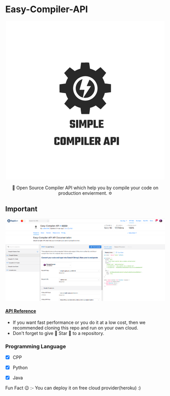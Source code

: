 # Easy-Compiler-API
<p align="center">
  <img src="https://github.com/codewithvk/Easy-Compiler-API/blob/master/assets/Simple%20Compiler%20API.png" />
  <p align="center">🚀  Open Source Compiler API which help you by compile your code on production envierment. ✡️ </p>
</p>


## Important

<p align="center">
  <img src="https://github.com/codewithvk/Easy-Compiler-API/blob/master/assets/Rapid.png" />
</p>

  
#### [API Reference](https://rapidapi.com/codewithvk/api/easy-compiler-api/)
 - If you want fast performance or you do it at a low cost, then we recommended cloning this repo and run on your own cloud.
 - Don't forget to give 🌟 Star  🌟 to a repository.

### Programming Language 
- [x] CPP
- [x] Python
- [x] Java<br />


 Fun Fact 😉 :- You can deploy it on free cloud provider(heroku) :)
